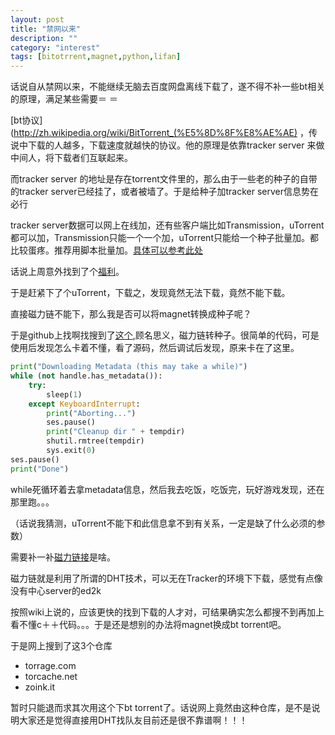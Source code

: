 ```yaml
---
layout: post
title: "禁网以来"
description: ""
category: "interest"
tags: [bitotrrent,magnet,python,lifan]
---
```


话说自从禁网以来，不能继续无脑去百度网盘离线下载了，遂不得不补一些bt相关的原理，满足某些需要＝ ＝

[bt协议](http://zh.wikipedia.org/wiki/BitTorrent_(%E5%8D%8F%E8%AE%AE) ，传说中下载的人越多，下载速度就越快的协议。他的原理是依靠tracker server 来做中间人，将下载者们互联起来。

而tracker server 的地址是存在torrent文件里的，那么由于一些老的种子的自带的tracker server已经挂了，或者被墙了。于是给种子加tracker server信息势在必行

tracker server数据可以网上在线加，还有些客户端比如Transmission，uTorrent都可以加，Transmission只能一个一个加，uTorrent只能给一个种子批量加。都比较蛋疼。推荐用脚本批量加。[具体可以参考此处](https://github.com/caorong/Bencode-Torrent-Editor)

话说上周意外找到了个[福利](https://github.com/youxiachai/lifandb)。

于是赶紧下了个uTorrent，下载之，发现竟然无法下载，竟然不能下载。

直接磁力链不能下，那么我是否可以将magnet转换成种子呢？


于是github上找啊找搜到了[这个](https://github.com/danfolkes/Magnet2Torrent),顾名思义，磁力链转种子。很简单的代码，可是使用后发现怎么卡着不懂，看了源码，然后调试后发现，原来卡在了这里。

```python
print("Downloading Metadata (this may take a while)")
while (not handle.has_metadata()):
    try:
        sleep(1)
    except KeyboardInterrupt:
        print("Aborting...")
        ses.pause()
        print("Cleanup dir " + tempdir)
        shutil.rmtree(tempdir)
        sys.exit(0)
ses.pause()
print("Done")
```

while死循环着去拿metadata信息，然后我去吃饭，吃饭完，玩好游戏发现，还在那里跑。。。

（话说我猜测，uTorrent不能下和此信息拿不到有关系，一定是缺了什么必须的参数）


需要补一补[磁力链接](http://zh.wikipedia.org/wiki/%E7%A3%81%E5%8A%9B%E9%93%BE%E6%8E%A5)是啥。

磁力链就是利用了所谓的DHT技术，可以无在Tracker的环境下下载，感觉有点像没有中心server的ed2k

按照wiki上说的，应该更快的找到下载的人才对，可结果确实怎么都搜不到再加上看不懂c＋＋代码。。。于是还是想别的办法将magnet换成bt torrent吧。

于是网上搜到了这3个仓库

- torrage.com
- torcache.net
- zoink.it

暂时只能退而求其次用这个下bt torrent了。话说网上竟然由这种仓库，是不是说明大家还是觉得直接用DHT找队友目前还是很不靠谱啊！！！



